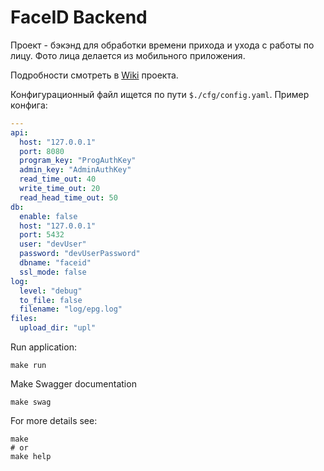 # FaceID Backend

Проект - бэкэнд для обработки времени прихода и ухода с работы по лицу.
Фото лица делается из мобильного приложения.

Подробности смотреть в [Wiki](https://github.com/smart48ru/FaceIDBackend/wiki) проекта.

Конфигурационный файл ищется по пути `$./cfg/config.yaml`. Пример конфига:

```yaml
---
api:
  host: "127.0.0.1"
  port: 8080
  program_key: "ProgAuthKey"
  admin_key: "AdminAuthKey"
  read_time_out: 40
  write_time_out: 20
  read_head_time_out: 50
db:
  enable: false
  host: "127.0.0.1"
  port: 5432
  user: "devUser"
  password: "devUserPassword"
  dbname: "faceid"
  ssl_mode: false
log:
  level: "debug"
  to_file: false
  filename: "log/epg.log"
files:
  upload_dir: "upl"
```

Run application:
```shell
make run
```

Make Swagger documentation 
```shell
make swag
```

For more details see:

```shell
make
# or
make help
```
